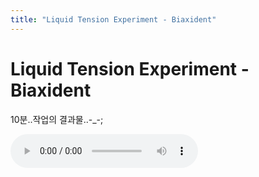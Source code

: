 ```yaml
---
title: "Liquid Tension Experiment - Biaxident"
---
```

# Liquid Tension Experiment - Biaxident

10분..작업의 결과물..-_-;


<audio src="/assets/images/97df6d9489d4defff90c54c108f9b1f2.mp3" controls preload></audio>



